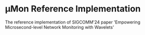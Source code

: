 
# μMon Reference Implementation

The reference implementation of SIGCOMM'24 paper 'Empowering Microsecond-level Network Monitoring with Wavelets'